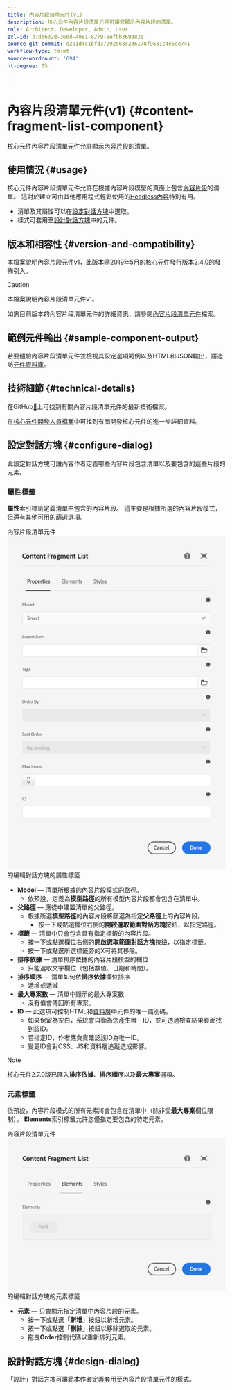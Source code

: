 ```yaml
---
title: 內容片段清單元件(v1)
description: 核心元件內容片段清單元件可讓您顯示內容片段的清單。
role: Architect, Developer, Admin, User
exl-id: 37d6632d-360d-4081-8279-8efbb369a82e
source-git-commit: e291d4c1bfd37292d68c236178f9681c4e5ee741
workflow-type: tm+mt
source-wordcount: '694'
ht-degree: 0%

---
```


# 內容片段清單元件(v1) {#content-fragment-list-component}

核心元件內容片段清單元件允許顯示[內容片段](https://experienceleague.adobe.com/docs/experience-manager-cloud-service/assets/content-fragments/content-fragments.html)的清單。

## 使用情況 {#usage}

核心元件內容片段清單元件允許在根據內容片段模型的頁面上包含[內容片段](https://experienceleague.adobe.com/docs/experience-manager-cloud-service/assets/content-fragments/content-fragments.html)的清單。 這對於建立可由其他應用程式輕鬆使用的[Headless內容](https://helpx.adobe.com/experience-manager/6-5/sites/developing/user-guide.html?topic=/experience-manager/6-5/sites/developing/morehelp/headless.ug.js)特別有用。

* 清單及其屬性可以在[設定對話方塊](#configure-dialog)中選取。
* 樣式可套用至[設計對話方塊](#design-dialog)中的元件。

## 版本和相容性 {#version-and-compatibility}

本檔案說明內容片段元件v1，此版本隨2019年5月的核心元件發行版本2.4.0的發佈引入。

>[!CAUTION]
>
>本檔案說明內容片段清單元件v1。
>
>如需目前版本的內容片段清單元件的詳細資訊，請參閱[內容片段清單元件](/help/components/content-fragment-list.md)檔案。

## 範例元件輸出 {#sample-component-output}

若要體驗內容片段清單元件並檢視其設定選項範例以及HTML和JSON輸出，請造訪[元件資料庫](https://adobe.com/go/aem_cmp_library_cflist)。

## 技術細節 {#technical-details}

在GitHub[&#128279;](https://adobe.com/go/aem_cmp_tech_cflist_v1)上可找到有關內容片段清單元件的最新技術檔案。

在[核心元件開發人員檔案](/help/developing/overview.md)中可找到有關開發核心元件的進一步詳細資料。

## 設定對話方塊 {#configure-dialog}

此設定對話方塊可讓內容作者定義哪些內容片段包含清單以及要包含的這些片段的元素。

### 屬性標籤

**屬性**&#x200B;索引標籤定義清單中包含的內容片段。 這主要是根據所選的內容片段模式，但還有其他可用的篩選選項。

內容片段清單元件![&#128279;](/help/assets/content-fragment-list-properties.png)的編輯對話方塊的屬性標籤

* **Model** — 清單所根據的內容片段模式的路徑。
   * 依預設，定義為&#x200B;**模型路徑**&#x200B;的所有模型內容片段都會包含在清單中。
* **父路徑** — 應從中建置清單的父路徑。
   * 根據所選&#x200B;**模型路徑**&#x200B;的內容片段將篩選為指定&#x200B;**父路徑**&#x200B;上的內容片段。
      * 按一下或點選欄位右側的&#x200B;**開啟選取範圍對話方塊**&#x200B;按鈕，以指定路徑。
* **標籤** — 清單中只會包含具有指定標籤的內容片段。
   * 按一下或點選欄位右側的&#x200B;**開啟選取範圍對話方塊**&#x200B;按鈕，以指定標籤。
   * 按一下或點選所選標籤旁的X可將其移除。
* **排序依據** — 清單排序依據的內容片段模型的欄位
   * 只能選取文字欄位（包括數值、日期和時間）。
* **排序順序** — 清單如何依&#x200B;**排序依據**&#x200B;欄位排序
   * 遞增或遞減
* **最大專案數** — 清單中顯示的最大專案數
   * 沒有值會傳回所有專案。
* **ID** — 此選項可控制HTML和[資料層](/help/developing/data-layer/overview.md)中元件的唯一識別碼。
   * 如果保留為空白，系統會自動為您產生唯一ID，並可透過檢查結果頁面找到該ID。
   * 若指定ID，作者應負責確認該ID為唯一ID。
   * 變更ID會對CSS、JS和資料層追蹤造成影響。

>[!NOTE]
>核心元件2.7.0版已匯入&#x200B;**排序依據**、**排序順序**&#x200B;以及&#x200B;**最大專案**&#x200B;選項。

### 元素標籤

依預設，內容片段模式的所有元素將會包含在清單中（除非受&#x200B;**最大專案**&#x200B;欄位限制）。 **Elements**&#x200B;索引標籤允許您僅指定要包含的特定元素。

內容片段清單元件![&#128279;](/help/assets/content-fragment-list-elements.png)的編輯對話方塊的元素標籤

* **元素** — 只會顯示指定清單中內容片段的元素。
   * 按一下或點選「**新增**」按鈕以新增元素。
   * 按一下或點選「**刪除**」按鈕以移除選取的元素。
   * 拖曳&#x200B;**Order**&#x200B;控制代碼以重新排列元素。

## 設計對話方塊 {#design-dialog}

「設計」對話方塊可讓範本作者定義套用至內容片段清單元件的樣式。
